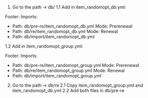 1. Go to the path -> db/
1.1 Add in item_randomopt_db.yml:

Footer:
  Imports:
  - Path: db/pre-re/item_randomopt_db.yml
    Mode: Prerenewal
  - Path: db/re/item_randomopt_db.yml
    Mode: Renewal
  - Path: db/import/item_randomopt_db.yml

1.2 Add in item_randomopt_group.yml:

Footer:
  Imports:
  - Path: db/pre-re/item_randomopt_group.yml
    Mode: Prerenewal
  - Path: db/re/item_randomopt_group.yml
    Mode: Renewal
  - Path: db/import/item_randomopt_group.yml

2. Go to the path -> db/re
2.1 Copy item_randomopt_group.yml and item_randomopt_db.yml
2.2 Add both files in db/pre-re

